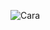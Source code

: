 ![Cara](https://user-images.githubusercontent.com/104435696/165559535-59d9942c-999a-4e50-8b25-b2afa3203a13.png)
